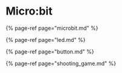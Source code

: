 # Micro:bit

{% page-ref page="microbit.md" %}

{% page-ref page="led.md" %}

{% page-ref page="button.md" %}

{% page-ref page="shooting\_game.md" %}



